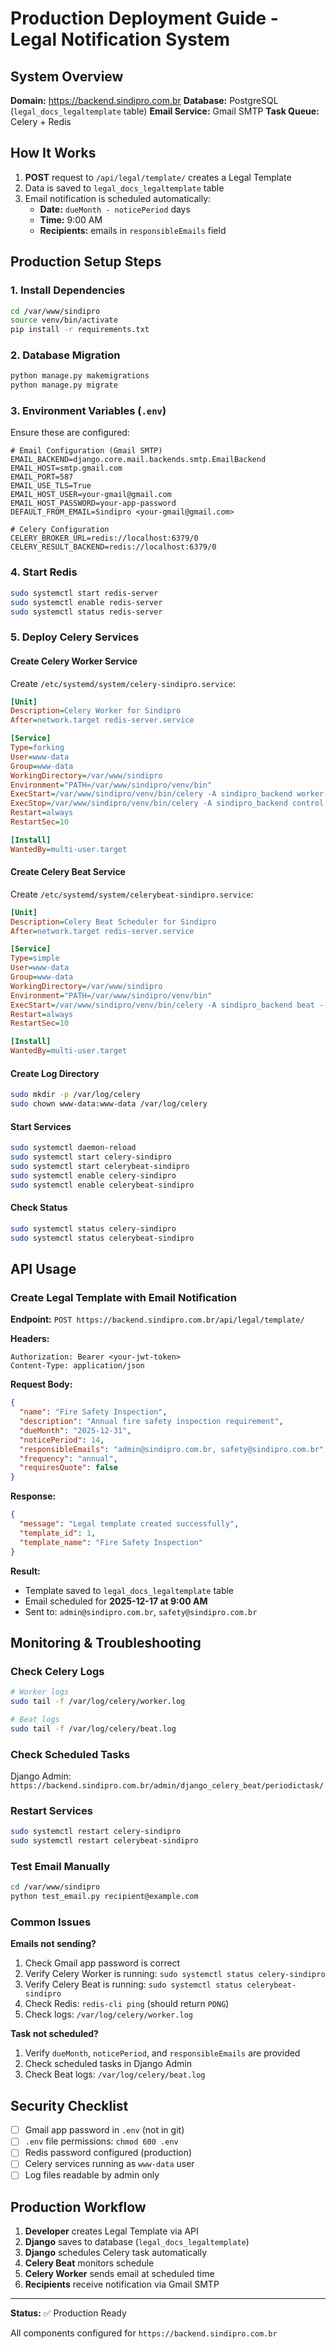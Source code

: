 # Production Deployment Guide - Legal Notification System

## System Overview

**Domain:** https://backend.sindipro.com.br
**Database:** PostgreSQL (`legal_docs_legaltemplate` table)
**Email Service:** Gmail SMTP
**Task Queue:** Celery + Redis

## How It Works

1. **POST** request to `/api/legal/template/` creates a Legal Template
2. Data is saved to `legal_docs_legaltemplate` table
3. Email notification is scheduled automatically:
   - **Date:** `dueMonth - noticePeriod` days
   - **Time:** 9:00 AM
   - **Recipients:** emails in `responsibleEmails` field

## Production Setup Steps

### 1. Install Dependencies

```bash
cd /var/www/sindipro
source venv/bin/activate
pip install -r requirements.txt
```

### 2. Database Migration

```bash
python manage.py makemigrations
python manage.py migrate
```

### 3. Environment Variables (`.env`)

Ensure these are configured:

```env
# Email Configuration (Gmail SMTP)
EMAIL_BACKEND=django.core.mail.backends.smtp.EmailBackend
EMAIL_HOST=smtp.gmail.com
EMAIL_PORT=587
EMAIL_USE_TLS=True
EMAIL_HOST_USER=your-gmail@gmail.com
EMAIL_HOST_PASSWORD=your-app-password
DEFAULT_FROM_EMAIL=Sindipro <your-gmail@gmail.com>

# Celery Configuration
CELERY_BROKER_URL=redis://localhost:6379/0
CELERY_RESULT_BACKEND=redis://localhost:6379/0
```

### 4. Start Redis

```bash
sudo systemctl start redis-server
sudo systemctl enable redis-server
sudo systemctl status redis-server
```

### 5. Deploy Celery Services

#### Create Celery Worker Service

Create `/etc/systemd/system/celery-sindipro.service`:

```ini
[Unit]
Description=Celery Worker for Sindipro
After=network.target redis-server.service

[Service]
Type=forking
User=www-data
Group=www-data
WorkingDirectory=/var/www/sindipro
Environment="PATH=/var/www/sindipro/venv/bin"
ExecStart=/var/www/sindipro/venv/bin/celery -A sindipro_backend worker --loglevel=info --logfile=/var/log/celery/worker.log --detach
ExecStop=/var/www/sindipro/venv/bin/celery -A sindipro_backend control shutdown
Restart=always
RestartSec=10

[Install]
WantedBy=multi-user.target
```

#### Create Celery Beat Service

Create `/etc/systemd/system/celerybeat-sindipro.service`:

```ini
[Unit]
Description=Celery Beat Scheduler for Sindipro
After=network.target redis-server.service

[Service]
Type=simple
User=www-data
Group=www-data
WorkingDirectory=/var/www/sindipro
Environment="PATH=/var/www/sindipro/venv/bin"
ExecStart=/var/www/sindipro/venv/bin/celery -A sindipro_backend beat --loglevel=info --scheduler django_celery_beat.schedulers:DatabaseScheduler --logfile=/var/log/celery/beat.log
Restart=always
RestartSec=10

[Install]
WantedBy=multi-user.target
```

#### Create Log Directory

```bash
sudo mkdir -p /var/log/celery
sudo chown www-data:www-data /var/log/celery
```

#### Start Services

```bash
sudo systemctl daemon-reload
sudo systemctl start celery-sindipro
sudo systemctl start celerybeat-sindipro
sudo systemctl enable celery-sindipro
sudo systemctl enable celerybeat-sindipro
```

#### Check Status

```bash
sudo systemctl status celery-sindipro
sudo systemctl status celerybeat-sindipro
```

## API Usage

### Create Legal Template with Email Notification

**Endpoint:** `POST https://backend.sindipro.com.br/api/legal/template/`

**Headers:**
```
Authorization: Bearer <your-jwt-token>
Content-Type: application/json
```

**Request Body:**
```json
{
  "name": "Fire Safety Inspection",
  "description": "Annual fire safety inspection requirement",
  "dueMonth": "2025-12-31",
  "noticePeriod": 14,
  "responsibleEmails": "admin@sindipro.com.br, safety@sindipro.com.br",
  "frequency": "annual",
  "requiresQuote": false
}
```

**Response:**
```json
{
  "message": "Legal template created successfully",
  "template_id": 1,
  "template_name": "Fire Safety Inspection"
}
```

**Result:**
- Template saved to `legal_docs_legaltemplate` table
- Email scheduled for **2025-12-17 at 9:00 AM**
- Sent to: `admin@sindipro.com.br`, `safety@sindipro.com.br`

## Monitoring & Troubleshooting

### Check Celery Logs

```bash
# Worker logs
sudo tail -f /var/log/celery/worker.log

# Beat logs
sudo tail -f /var/log/celery/beat.log
```

### Check Scheduled Tasks

Django Admin: `https://backend.sindipro.com.br/admin/django_celery_beat/periodictask/`

### Restart Services

```bash
sudo systemctl restart celery-sindipro
sudo systemctl restart celerybeat-sindipro
```

### Test Email Manually

```bash
cd /var/www/sindipro
python test_email.py recipient@example.com
```

### Common Issues

**Emails not sending?**
1. Check Gmail app password is correct
2. Verify Celery Worker is running: `sudo systemctl status celery-sindipro`
3. Verify Celery Beat is running: `sudo systemctl status celerybeat-sindipro`
4. Check Redis: `redis-cli ping` (should return `PONG`)
5. Check logs: `/var/log/celery/worker.log`

**Task not scheduled?**
1. Verify `dueMonth`, `noticePeriod`, and `responsibleEmails` are provided
2. Check scheduled tasks in Django Admin
3. Check Beat logs: `/var/log/celery/beat.log`

## Security Checklist

- [ ] Gmail app password in `.env` (not in git)
- [ ] `.env` file permissions: `chmod 600 .env`
- [ ] Redis password configured (production)
- [ ] Celery services running as `www-data` user
- [ ] Log files readable by admin only

## Production Workflow

1. **Developer** creates Legal Template via API
2. **Django** saves to database (`legal_docs_legaltemplate`)
3. **Django** schedules Celery task automatically
4. **Celery Beat** monitors schedule
5. **Celery Worker** sends email at scheduled time
6. **Recipients** receive notification via Gmail SMTP

---

**Status:** ✅ Production Ready

All components configured for `https://backend.sindipro.com.br`
